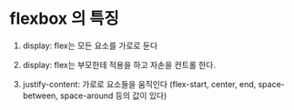 # flexbox  의 특징

1. display: flex는 모든 요소를 가로로 둔다
2. display: flex는 부모한테 적용을 하고 자손을 컨트롤 한다.

3. justify-content: 가로로 요소들을 움직인다
   (flex-start, center, end, space-between, space-around 등의 값이 있다)   